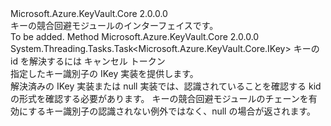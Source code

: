 <Type Name="IKeyResolver" FullName="Microsoft.Azure.KeyVault.Core.IKeyResolver">
  <TypeSignature Language="C#" Value="public interface IKeyResolver" />
  <TypeSignature Language="ILAsm" Value=".class public interface auto ansi abstract IKeyResolver" />
  <TypeSignature Language="DocId" Value="T:Microsoft.Azure.KeyVault.Core.IKeyResolver" />
  <TypeSignature Language="VB.NET" Value="Public Interface IKeyResolver" />
  <TypeSignature Language="F#" Value="type IKeyResolver = interface" />
  <AssemblyInfo>
    <AssemblyName>Microsoft.Azure.KeyVault.Core</AssemblyName>
    <AssemblyVersion>2.0.0.0</AssemblyVersion>
  </AssemblyInfo>
  <Interfaces />
  <Docs>
    <summary>
            キーの競合回避モジュールのインターフェイスです。
            </summary>
    <remarks>To be added.</remarks>
  </Docs>
  <Members>
    <Member MemberName="ResolveKeyAsync">
      <MemberSignature Language="C#" Value="public System.Threading.Tasks.Task&lt;Microsoft.Azure.KeyVault.Core.IKey&gt; ResolveKeyAsync (string kid, System.Threading.CancellationToken token);" />
      <MemberSignature Language="ILAsm" Value=".method public hidebysig newslot virtual instance class System.Threading.Tasks.Task`1&lt;class Microsoft.Azure.KeyVault.Core.IKey&gt; ResolveKeyAsync(string kid, valuetype System.Threading.CancellationToken token) cil managed" />
      <MemberSignature Language="DocId" Value="M:Microsoft.Azure.KeyVault.Core.IKeyResolver.ResolveKeyAsync(System.String,System.Threading.CancellationToken)" />
      <MemberSignature Language="VB.NET" Value="Public Function ResolveKeyAsync (kid As String, token As CancellationToken) As Task(Of IKey)" />
      <MemberSignature Language="F#" Value="abstract member ResolveKeyAsync : string * System.Threading.CancellationToken -&gt; System.Threading.Tasks.Task&lt;Microsoft.Azure.KeyVault.Core.IKey&gt;" Usage="iKeyResolver.ResolveKeyAsync (kid, token)" />
      <MemberType>Method</MemberType>
      <AssemblyInfo>
        <AssemblyName>Microsoft.Azure.KeyVault.Core</AssemblyName>
        <AssemblyVersion>2.0.0.0</AssemblyVersion>
      </AssemblyInfo>
      <ReturnValue>
        <ReturnType>System.Threading.Tasks.Task&lt;Microsoft.Azure.KeyVault.Core.IKey&gt;</ReturnType>
      </ReturnValue>
      <Parameters>
        <Parameter Name="kid" Type="System.String" />
        <Parameter Name="token" Type="System.Threading.CancellationToken" />
      </Parameters>
      <Docs>
        <param name="kid">キーの id を解決するには</param>
        <param name="token">キャンセル トークン</param>
        <summary>
            指定したキー識別子の IKey 実装を提供します。
            </summary>
        <returns>解決済みの IKey 実装または null</returns>
        <remarks>実装では、認識されていることを確認する kid の形式を確認する必要があります。 キーの競合回避モジュールのチェーンを有効にするキー識別子の認識されない例外ではなく、null の場合が返されます。</remarks>
      </Docs>
    </Member>
  </Members>
</Type>